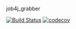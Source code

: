 job4j_grabber

[![Build Status](https://www.travis-ci.org/BogdanProkopenko1/job4j_grabber.svg?branch=master)](https://www.travis-ci.org/BogdanProkopenko1/job4j_grabber)
[![codecov](https://codecov.io/gh/BogdanProkopenko1/job4j_grabber/branch/master/graph/badge.svg?token=O9DKV0W3M7)](https://codecov.io/gh/BogdanProkopenko1/job4j_grabber)